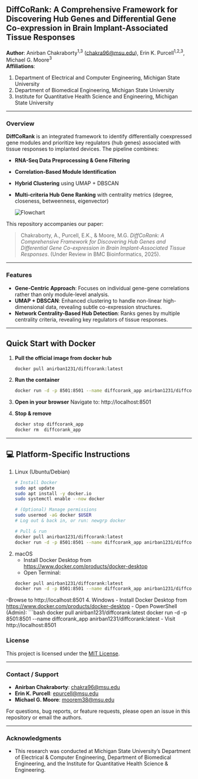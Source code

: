 ## DiffCoRank: A Comprehensive Framework for Discovering Hub Genes and Differential Gene Co-expression in Brain Implant-Associated Tissue Responses

**Author**: Anirban Chakraborty<sup>1,3</sup> (chakra96@msu.edu), Erin K. Purcell<sup>1,2,3</sup>, Michael G. Moore<sup>3</sup>  
**Affiliations**:  
1. Department of Electrical and Computer Engineering, Michigan State University  
2. Department of Biomedical Engineering, Michigan State University  
3. Institute for Quantitative Health Science and Engineering, Michigan State University  

---

### Overview

**DiffCoRank** is an integrated framework to identify differentially coexpressed gene modules and prioritize key regulators (hub genes) associated with tissue responses to implanted devices. The pipeline combines:

- **RNA-Seq Data Preprocessing & Gene Filtering**  
- **Correlation-Based Module Identification**  
- **Hybrid Clustering** using UMAP + DBSCAN  
- **Multi-criteria Hub Gene Ranking** with centrality metrics (degree, closeness, betweenness, eigenvector)

  ![Flowchart](https://github.com/user-attachments/assets/263d36ee-6eb8-488b-b527-ab2bc3b42ff1)


This repository accompanies our paper:  
> Chakraborty, A., Purcell, E.K., & Moore, M.G. *DiffCoRank: A Comprehensive Framework for Discovering Hub Genes and Differential Gene Co-expression in Brain Implant-Associated Tissue Responses*. (Under Review in BMC Bioinformatics, 2025).

---

### Features

- **Gene-Centric Approach**: Focuses on individual gene-gene correlations rather than only module-level analysis.  
- **UMAP + DBSCAN**: Enhanced clustering to handle non-linear high-dimensional data, revealing subtle co-expression structures.  
- **Network Centrality-Based Hub Detection**: Ranks genes by multiple centrality criteria, revealing key regulators of tissue responses.

---
## Quick Start with Docker

1. **Pull the official image from docker hub**  
   ```bash
   docker pull anirban1231/diffcorank:latest
2. **Run the container**
    ```bash
    docker run -d -p 8501:8501 --name diffcorank_app anirban1231/diffcorank:latest
3. **Open in your browser**
    Navigate to: http://localhost:8501

4. **Stop & remove**
    ```bash
   docker stop diffcorank_app
   docker rm  diffcorank_app
---
## 💻 Platform-Specific Instructions

1.  Linux (Ubuntu/Debian)
    ```bash 
    # Install Docker
    sudo apt update
    sudo apt install -y docker.io
    sudo systemctl enable --now docker

    # (Optional) Manage permissions
    sudo usermod -aG docker $USER
    # Log out & back in, or run: newgrp docker

    # Pull & run
    docker pull anirban1231/diffcorank:latest
    docker run -d -p 8501:8501 --name diffcorank_app anirban1231/diffcorank:latest

2.  macOS
    - Install Docker Desktop from https://www.docker.com/products/docker-desktop
    - Open Terminal:
    ```bash
    docker pull anirban1231/diffcorank:latest
    docker run -d -p 8501:8501 --name diffcorank_app anirban1231/diffcorank:latest

  -Browse to http://localhost:8501
4.  Windows
    - Install Docker Desktop from https://www.docker.com/products/docker-desktop
    - Open PowerShell (Admin):
    ```bash
    docker pull anirban1231/diffcorank:latest
    docker run -d -p 8501:8501 --name diffcorank_app anirban1231/diffcorank:latest
    - Visit http://localhost:8501

### License

This project is licensed under the [MIT License](LICENSE).

---

### Contact / Support

- **Anirban Chakraborty**: chakra96@msu.edu  
- **Erin K. Purcell**: epurcell@msu.edu  
- **Michael G. Moore**: moorem38@msu.edu

For questions, bug reports, or feature requests, please open an issue in this repository or email the authors.

---

### Acknowledgments

- This research was conducted at Michigan State University’s Department of Electrical & Computer Engineering, Department of Biomedical Engineering, and the Institute for Quantitative Health Science & Engineering.


